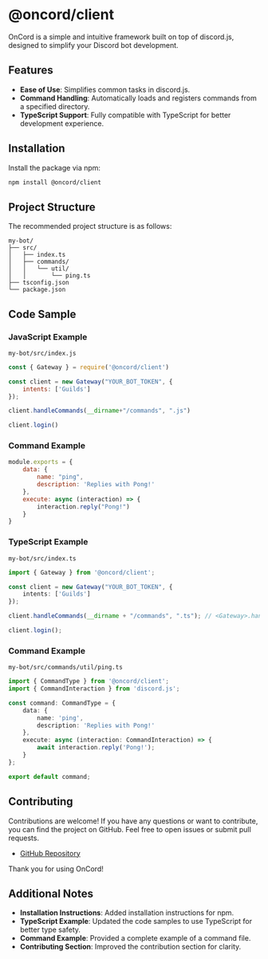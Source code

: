 # @oncord/client

OnCord is a simple and intuitive framework built on top of discord.js, designed to simplify your Discord bot development.

## Features
- **Ease of Use**: Simplifies common tasks in discord.js.
- **Command Handling**: Automatically loads and registers commands from a specified directory.
- **TypeScript Support**: Fully compatible with TypeScript for better development experience.

## Installation

Install the package via npm:

```sh
npm install @oncord/client
```

## Project Structure

The recommended project structure is as follows:

```
my-bot/
├── src/
│   ├── index.ts
│   ├── commands/
│   │   └── util/
│   │       └── ping.ts
├── tsconfig.json
└── package.json
```

## Code Sample

### JavaScript Example
`my-bot/src/index.js`

```javascript
const { Gateway } = require('@oncord/client')

const client = new Gateway("YOUR_BOT_TOKEN", {
    intents: ['Guilds']
});

client.handleCommands(__dirname+"/commands", ".js")

client.login()
```

### Command Example
```javascript
module.exports = {
    data: {
        name: "ping",
        description: 'Replies with Pong!'
    },
    execute: async (interaction) => {
        interaction.reply("Pong!")
    }
}
```

### TypeScript Example

`my-bot/src/index.ts`

```typescript
import { Gateway } from '@oncord/client';

const client = new Gateway("YOUR_BOT_TOKEN", {
    intents: ['Guilds']
});

client.handleCommands(__dirname + "/commands", ".ts"); // <Gateway>.handleCommands(folderPath, fileExtension);

client.login();
```

### Command Example

`my-bot/src/commands/util/ping.ts`

```typescript
import { CommandType } from '@oncord/client';
import { CommandInteraction } from 'discord.js';

const command: CommandType = {
    data: {
        name: 'ping',
        description: 'Replies with Pong!'
    },
    execute: async (interaction: CommandInteraction) => {
        await interaction.reply('Pong!');
    }
};

export default command;
```

## Contributing

Contributions are welcome! If you have any questions or want to contribute, you can find the project on GitHub. Feel free to open issues or submit pull requests.

- [GitHub Repository](https://github.com/igorwastaken/oncord)

Thank you for using OnCord!

## Additional Notes
- **Installation Instructions**: Added installation instructions for npm.
- **TypeScript Example**: Updated the code samples to use TypeScript for better type safety.
- **Command Example**: Provided a complete example of a command file.
- **Contributing Section**: Improved the contribution section for clarity.
